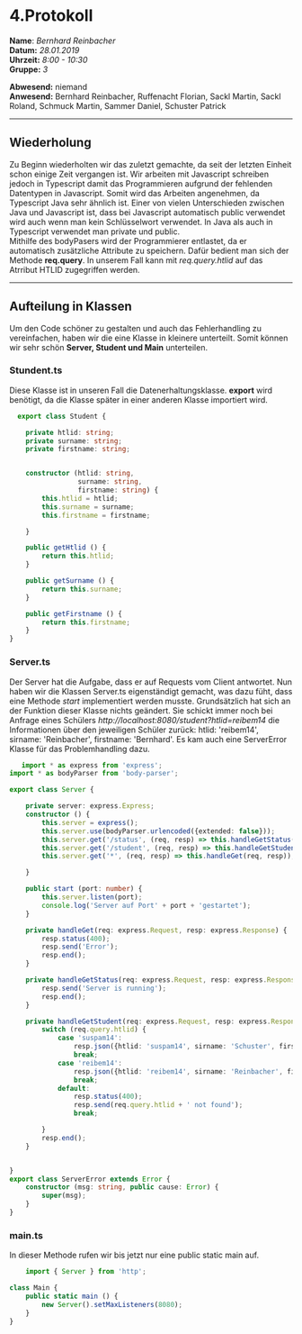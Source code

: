 # 4.Protokoll  
  
  **Name**:  *Bernhard Reinbacher*  
  **Datum:** *28.01.2019*  
  **Uhrzeit:** *8:00 - 10:30*  
  **Gruppe:** *3*  
  
   
    
 **Abwesend:** niemand  
 **Anwesend:** Bernhard Reinbacher, Ruffenacht Florian, Sackl Martin, Sackl Roland, Schmuck Martin, Sammer Daniel, Schuster Patrick  
  
*************************************************************************************************************************     
## Wiederholung  
Zu Beginn wiederholten wir das zuletzt gemachte, da seit der letzten Einheit schon einige Zeit vergangen ist. Wir arbeiten mit Javascript schreiben jedoch in Typescript damit das Programmieren aufgrund der fehlenden Datentypen in Javascript. Somit wird das Arbeiten angenehmen, da Typescript Java sehr ähnlich ist. Einer von vielen Unterschieden zwischen Java und Javascript ist, dass bei Javascript automatisch public verwendet wird auch wenn man kein Schlüsselwort verwendet. In Java als auch in Typescript verwendet man private und public.  
Mithilfe des bodyPasers wird der Programmierer entlastet, da er automatisch zusätzliche Attribute zu speichern. Dafür bedient man sich der Methode **req.query**. In unserem Fall kann mit *req.query.htlid* auf das Atrribut HTLID zugegriffen werden.  
  
*************************************************************************************************************************     
## Aufteilung in Klassen  
Um den Code schöner zu gestalten und auch das Fehlerhandling zu vereinfachen, haben wir die eine Klasse in kleinere unterteilt. Somit können wir sehr schön **Server, Student und Main** unterteilen.  
### Stundent.ts  
Diese Klasse ist in unseren Fall die Datenerhaltungsklasse. **export** wird benötigt, da die Klasse später in einer anderen Klasse importiert wird.  
```typescript  
  export class Student {

    private htlid: string;
    private surname: string;
    private firstname: string;


    constructor (htlid: string,
                 surname: string,
                 firstname: string) {
        this.htlid = htlid;
        this.surname = surname;
        this.firstname = firstname;

    }

    public getHtlid () {
        return this.htlid;
    }

    public getSurname () {
        return this.surname;
    }

    public getFirstname () {
        return this.firstname;
    }
}
```  
### Server.ts  
Der Server hat die Aufgabe, dass er auf Requests vom Client antwortet. Nun haben wir die Klassen Server.ts eigenständigt gemacht, was dazu füht, dass eine Methode *start* implementiert werden musste. Grundsätzlich hat sich an der Funktion dieser Klasse nichts geändert. Sie schickt immer noch bei Anfrage eines Schülers *http://localhost:8080/student?htlid=reibem14* die Informationen über den jeweiligen Schüler zurück: htlid: 'reibem14', sirname: 'Reinbacher', firstname: 'Bernhard'. Es kam auch eine ServerError Klasse für das Problemhandling dazu.  
```typescript  
   import * as express from 'express';
import * as bodyParser from 'body-parser';

export class Server {

    private server: express.Express;
    constructor () {
        this.server = express();
        this.server.use(bodyParser.urlencoded({extended: false}));
        this.server.get('/status', (req, resp) => this.handleGetStatus(req, resp));
        this.server.get('/student', (req, resp) => this.handleGetStudent(req, resp));
        this.server.get('*', (req, resp) => this.handleGet(req, resp));

    }

    public start (port: number) {
        this.server.listen(port);
        console.log('Server auf Port' + port + 'gestartet');
    }

    private handleGet(req: express.Request, resp: express.Response) {
        resp.status(400);
        resp.send('Error');
        resp.end();
    }

    private handleGetStatus(req: express.Request, resp: express.Response) {
        resp.send('Server is running');
        resp.end();
    }

    private handleGetStudent(req: express.Request, resp: express.Response) {
        switch (req.query.htlid) {
            case 'suspam14':
                resp.json({htlid: 'suspam14', sirname: 'Schuster', firstname: 'Patrick'});
                break;
            case 'reibem14':
                resp.json({htlid: 'reibem14', sirname: 'Reinbacher', firstname: 'Bernhard'});
                break;
            default:
                resp.status(400);
                resp.send(req.query.htlid + ' not found');
                break;

        }
        resp.end();
    }


}
export class ServerError extends Error {
    constructor (msg: string, public cause: Error) {
        super(msg);
    }
}
```  
### main.ts  
In dieser Methode rufen wir bis jetzt nur eine public static main auf.   
```typescript  
    import { Server } from 'http';

class Main {
    public static main () {
        new Server().setMaxListeners(8080);
    }
}

```

